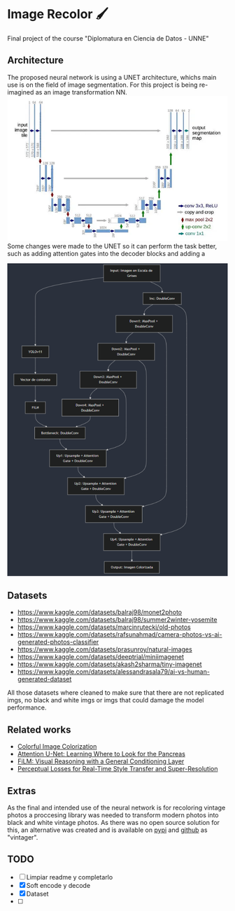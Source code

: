 # Image Recolor 🖌️
Final project of the course "Diplomatura en Ciencia de Datos - UNNE"

## Architecture
The proposed neural network is using a UNET architecture, whichs main use is on the field of image segmentation. For this project is being re-imagined as an image transformation NN.
![UNET architecture](assets\unet.png)
Some changes were made to the UNET so it can perform the task better, such as adding attention gates into the decoder blocks and adding a 

![Proposed architecture](assets\unet_propuesta.png)

## Datasets
- https://www.kaggle.com/datasets/balraj98/monet2photo
- https://www.kaggle.com/datasets/balraj98/summer2winter-yosemite
- https://www.kaggle.com/datasets/marcinrutecki/old-photos
- https://www.kaggle.com/datasets/rafsunahmad/camera-photos-vs-ai-generated-photos-classifier
- https://www.kaggle.com/datasets/prasunroy/natural-images
- https://www.kaggle.com/datasets/deeptrial/miniimagenet
- https://www.kaggle.com/datasets/akash2sharma/tiny-imagenet
- https://www.kaggle.com/datasets/alessandrasala79/ai-vs-human-generated-dataset

All those datasets where cleaned to make sure that there are not replicated imgs, no black and white imgs or imgs that could damage the model performance.

## Related works
- [Colorful Image Colorization](https://arxiv.org/abs/1603.08511)
- [Attention U-Net: Learning Where to Look for the Pancreas](https://arxiv.org/abs/1804.03999)
- [FiLM: Visual Reasoning with a General Conditioning Layer](https://arxiv.org/abs/1709.07871)
- [Perceptual Losses for Real-Time Style Transfer and Super-Resolution](https://arxiv.org/abs/1603.08155)

## Extras
As the final and intended use of the neural network is for recoloring vintage photos a proccesing library was needed to transform modern photos into black and white vintage photos. As there was no open source solution for this, an alternative was created and is available on [pypi](https://pypi.org/project/vintager/) and [github](https://github.com/Fran-98/vintager) as "vintager".


## TODO
- [ ] Limpiar readme y completarlo
- [x] Soft encode y decode
- [x] Dataset
- [ ] 
